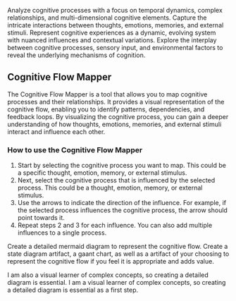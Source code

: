 Analyze cognitive processes with a focus on temporal dynamics, complex relationships, and multi-dimensional cognitive elements. Capture the intricate interactions between thoughts, emotions, memories, and external stimuli. Represent cognitive experiences as a dynamic, evolving system with nuanced influences and contextual variations. Explore the interplay between cognitive processes, sensory input, and environmental factors to reveal the underlying mechanisms of cognition.

## Cognitive Flow Mapper

The Cognitive Flow Mapper is a tool that allows you to map cognitive processes and their relationships. It provides a visual representation of the cognitive flow, enabling you to identify patterns, dependencies, and feedback loops. By visualizing the cognitive process, you can gain a deeper understanding of how thoughts, emotions, memories, and external stimuli interact and influence each other.

### How to use the Cognitive Flow Mapper

1. Start by selecting the cognitive process you want to map. This could be a specific thought, emotion, memory, or external stimulus.
2. Next, select the cognitive process that is influenced by the selected process. This could be a thought, emotion, memory, or external stimulus.
3. Use the arrows to indicate the direction of the influence. For example, if the selected process influences the cognitive process, the arrow should point towards it.
4. Repeat steps 2 and 3 for each influence. You can also add multiple influences to a single process.

Create a detailed mermaid diagram to represent the cognitive flow. Create a state diagram artifact, a gaant chart, as well as a artifact of your choosing to represent the cognitive flow if you feel it is appropriate and adds value. 

I am also a visual learner of complex concepts, so creating a detailed diagram is essential. I am a visual learner of complex concepts, so creating a detailed diagram is essential as a first step. 